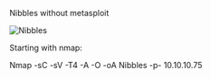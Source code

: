 Nibbles without metasploit

![Nibbles](https://user-images.githubusercontent.com/55708909/91443972-b69f0c00-e891-11ea-8542-ce1344adf0b9.png)


Starting with nmap:

Nmap -sC -sV -T4 -A -O -oA Nibbles -p- 10.10.10.75


